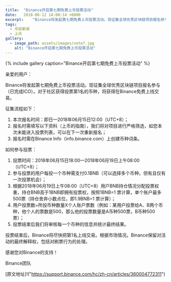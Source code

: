 ```yaml
---
title:  "Binance开启第七期免费上币投票活动"
date:   2018-06-12 14:00:14 +0800
excerpt:	"Binance将发起第七期免费上币投票活动。现征集全球优秀区块链项目报名参与（已完成ICO）。对于社区获得投票第1名的币种，将获得在Binance免费上线交易"
tags:
  - 币安新闻
  - 上币
gallery:
  - image_path: assets/images/vote7.jpg
    alt: "Binance开启第七期免费上币投票活动"
---
```


{% include gallery caption="Binance开启第七期免费上币投票活动" %}

亲爱的用户：

Binance将发起第七期免费上币投票活动。现征集全球优秀区块链项目报名参与（已完成ICO）。对于社区获得投票第1名的币种，将获得在Binance免费上线交易。

征集流程如下：

1. 本次报名时间：即日—2018年06月15日12:00（UTC+8）；
2. 报名时需填写以下资料（上币的指南），我们将对项目进行严格筛选，如您本次未能进入投票列表，可以在下一次重新报名；
3. 报名时需在Binance Info（info.binance.com）上创建币种词条。

如何参与投票：

1. 投票时间：2018年06月15日18:00—2018年06月19日上午08:00（UTC+8）；
2. 参与投票的用户每投一个币种需支付0.1BNB（可以选择多个币种，但有且仅有一次投票机会）；
3. 根据2018年06月19日上午08:00（UTC+8）用户BNB持仓情况分配投票权重，持仓BNB高于1BNB即拥有投票权，按照1BNB=1 票计算，单个账户最多500票（持仓舍弃小数点位，即1.9BNB=1 票计算）；
4. 用户投票数=所投币种数量X个人账户票数（例如：某用户投票给A、B两个币种，他个人的票数是500，那么他的投票数量是A币种500票，B币种500票）；
5. 投票结束后我们将审核每一个币种的信息并统计最终结果。

投票结束后，Binance将尽快把第1名上线交易。根据市场情况。Binance保留对活动的最终解释权，包括对刷票行为的处理。

感谢您对Binance的支持！

Binance团队

[原文地址]!("https://support.binance.com/hc/zh-cn/articles/360004772311")

